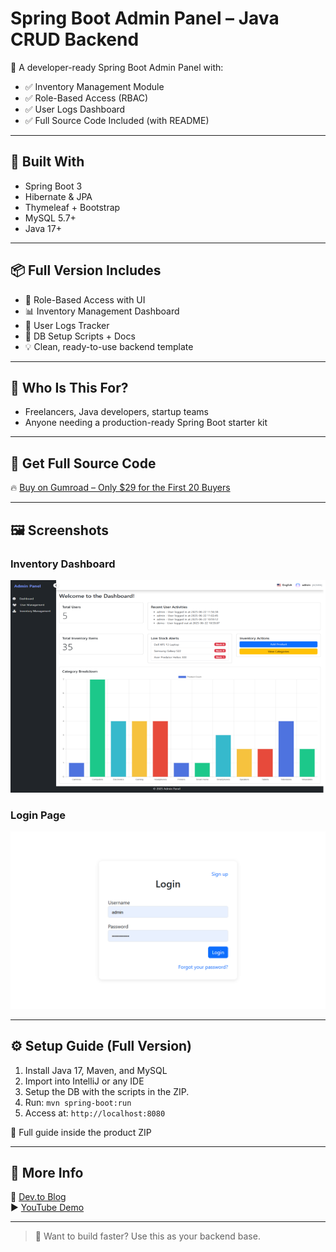 # Spring Boot Admin Panel – Java CRUD Backend

🚀 A developer-ready Spring Boot Admin Panel with:

- ✅ Inventory Management Module
- ✅ Role-Based Access (RBAC)
- ✅ User Logs Dashboard
- ✅ Full Source Code Included (with README)

---

## 🔧 Built With

- Spring Boot 3
- Hibernate & JPA
- Thymeleaf + Bootstrap
- MySQL 5.7+
- Java 17+

---

## 📦 Full Version Includes

- 🔐 Role-Based Access with UI
- 📊 Inventory Management Dashboard
- 🧾 User Logs Tracker
- 🧰 DB Setup Scripts + Docs
- 💡 Clean, ready-to-use backend template

---

## 🎯 Who Is This For?

- Freelancers, Java developers, startup teams
- Anyone needing a production-ready Spring Boot starter kit

---

## 🛒 Get Full Source Code

🔥 [Buy on Gumroad – Only $29 for the First 20 Buyers](https://linaar.gumroad.com/l/adminpanel)

---

## 🖼️ Screenshots

### Inventory Dashboard  
![Inventory](preview/spring-boot-admin-panel-dashboard.png)

### Login Page  
![Login](preview/spring-boot-admin-panel-login-page.png)

---

## ⚙️ Setup Guide (Full Version)

1. Install Java 17, Maven, and MySQL
2. Import into IntelliJ or any IDE
3. Setup the DB with the scripts in the ZIP.
4. Run: `mvn spring-boot:run`
5. Access at: `http://localhost:8080`

📖 Full guide inside the product ZIP

---

## 🔗 More Info

📰 [Dev.to Blog](https://dev.to/ithustle/spring-boot-admin-panel-with-inventory-rbac-full-source-code-2ign)  
▶️ [YouTube Demo](https://www.youtube.com/watch?v=q2F8-HT7l74)

---

> 🧠 Want to build faster? Use this as your backend base.
